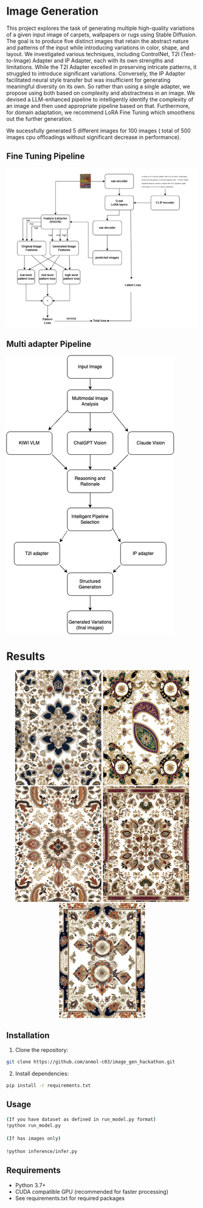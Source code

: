 # Image Generation 
This project explores the task of generating multiple high-quality variations of a given input image of carpets, wallpapers or rugs using Stable Diffusion. The goal is to produce five distinct images that retain the abstract nature and patterns of the input while introducing variations in color, shape, and layout. We investigated various techniques, including ControlNet, T2I (Text-to-Image) Adapter and IP Adapter, each with its own strengths and limitations. While the T2I Adapter excelled in preserving intricate patterns, it struggled to introduce significant variations. Conversely, the IP Adapter facilitated neural style transfer but was insufficient for generating meaningful diversity on its own. So rather than using a single adapter, we propose using both based on complexity and abstractness in an image. We devised a LLM-enhanced pipeline to intelligently identify the complexity of an image and then used appropriate pipeline based on that. Furthermore, for domain adaptation, we recommend LoRA Fine Tuning which smoothens out the further generation.

We sucessfully generated 5 different images for 100 images ( total of 500 images cpu offloadings without significant decrease in performance).

## Fine Tuning Pipeline

![latent+pixel space FiT Pipeline](https://github.com/anmol-c03/image_gen_hackathon/blob/main/images/Latent_pixel_space_FiT.png)

## Multi adapter Pipeline

![multi adapter pipeline Pipeline](https://github.com/anmol-c03/image_gen_hackathon/blob/main/images/inference_pipelines/run_model_final_pipeline.png)


# Results


<p align="center">
  <img src="https://github.com/anmol-c03/image_gen_hackathon/blob/main/images/results/output_74a.png" width="45%" alt="NO Tables">
  <img src="https://github.com/anmol-c03/image_gen_hackathon/blob/main/images/results/output_74b.png" width="45%" alt="With Tables">
  <img src="https://github.com/anmol-c03/image_gen_hackathon/blob/main/images/results/output_74c.png" width="45%" alt="Marksheet">
  <img src="https://github.com/anmol-c03/image_gen_hackathon/blob/main/images/results/output_74d.png" width="45%" alt="Fourth Image">
  <img src="https://github.com/anmol-c03/image_gen_hackathon/blob/main/images/results/output_74e.png" width="45%" alt="Fourth Image">
</p>



## Installation

1. Clone the repository:
```bash
git clone https://github.com/anmol-c03/image_gen_hackathon.git

```

2. Install dependencies:
```bash
pip install -r requirements.txt
```



## Usage

```bash
(If you have dataset as defined in run_model.py format)
!python run_model.py 

(If has images only)

!python inference/infer.py


```
<!-- 
## Project Structure

```bash
Structured_handwritten_data_extraction/                      # Project root
├── images/  
│   ├── original/
│   ├── resized/
│   └── extract_pdf/                 # Folder for images
├── model_doclayout/                 # Model-related files for layout processor
├── models/                          # Folder for storing YOLO model for text detection
|    |_bestline.pt                         
├── processors/
│   ├── __init__.py
│   ├── pdf_processor.py
│   ├── layout_processor.py
│   ├── text_processor.py
│   ├── text_recognition.py
│   └── correction_processor.py                      # Processing scripts
├── Table_extraction/                 # Table extraction module
│   ├── images/                       # Subfolder for table images
│   ├── __init__.py                   # Init file
│   ├── cell_coordinates.py           # Table cell detection script
│   ├── crop_table.py                 # Table cropping script
│   ├── main.py                       # Main script for table extraction
│   ├── ocr.py                        # OCR processing script
│   └── preprocess.py                 # Preprocessing script
├── txt/                              # Folder for extracted text files
│   ├── txt.1                         
│   ├── txt.2                         
│   ├── txt.3                         
├── utils/
│   ├── __init__.py
│   └── file_utils.py                          # Utility functions
├── .gitignore                        # Git ignore file
├── install.sh                        # Installation script
├── main_for_api.py                   # Main script for API integration
├── main.py                           # Main script
├── Readme.md                         # Project documentation
└── requirements.txt                   # Dependencies list
 -->


## Requirements

- Python 3.7+
- CUDA compatible GPU (recommended for faster processing)
- See requirements.txt  for required packages

